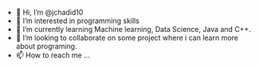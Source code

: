 - 👋 Hi, I’m @jchadid10
- 👀 I’m interested in programming skills
- 🌱 I’m currently learning Machine learning, Data Science, Java and C++.
- 💞️ I’m looking to collaborate on some project where i can learn more about programing.
- 📫 How to reach me ...

<!---
jchadid10/jchadid10 is a ✨ special ✨ repository because its `README.md` (this file) appears on your GitHub profile.
You can click the Preview link to take a look at your changes.
--->
